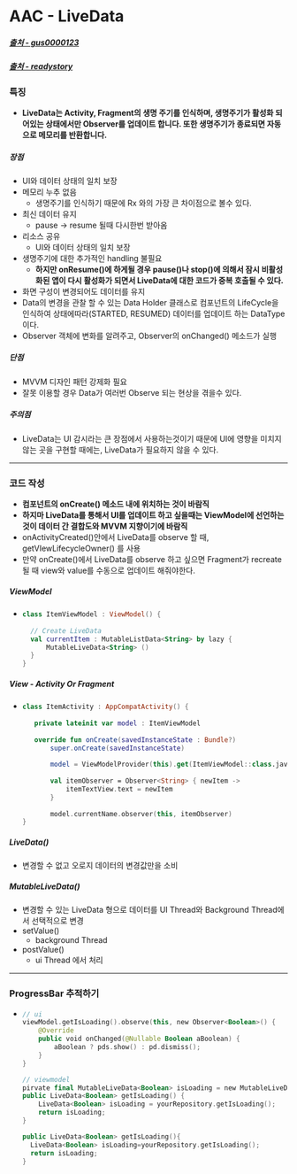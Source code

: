 # AAC - LiveData
##### [출처 - gus0000123](https://gus0000123.medium.com/android-jetpack-livedata-사용법-1-개념편-931e6884decf)
##### [출처 - readystory](https://readystory.tistory.com/101)
### 특징
* **LiveData는 Activity, Fragment의 생명 주기를 인식하며, 생명주기가 활성화 되어있는 상태에서만 Observer를 업데이트 합니다. 또한 생명주기가 종료되면 자동으로 메모리를 반환합니다.**
##### 장점
* UI와 데이터 상태의 일치 보장 
* 메모리 누추 없음
  * 생명주기를 인식하기 때문에 Rx 와의 가장 큰 차이점으로 볼수 있다.  
* 최신 데이터 유지
  * pause -> resume 될때 다시한번 받아옴
* 리소스 공유
  * UI와 데이터 상태의 일치 보장 
* 생명주기에 대한 추가적인 handling 불필요
  * **하지만 onResume()에 하게될 경우 pause()나 stop()에 의해서 잠시 비활성화된 앱이 다시 활성화가 되면서 LiveData에 대한 코드가 중복 호출될 수 있다.**
* 화면 구성이 변경되어도 데이터를 유지
* Data의 변경을 관찰 할 수 있는 Data Holder 클래스로 컴포넌트의 LifeCycle을 인식하여 상태에따라(STARTED, RESUMED) 데이터를 업데이트 하는 DataType이다.
* Observer 객체에 변화를 알려주고, Observer의 onChanged() 메소드가 실행
##### 단점
* MVVM 디자인 패턴 강제화 필요
* 잘못 이용할 경우 Data가 여러번 Observe 되는 현상을 겪을수 있다.
##### 주의점
* LiveData는 UI 감시라는 큰 장점에서 사용하는것이기 때문에 UI에 영향을 미치지 않는 곳을 구현할 때에는, LiveData가 필요하지 않을 수 있다.
---
### 코드 작성
* **컴포넌트의 onCreate() 메소드 내에 위치하는 것이 바람직**
* **하지마 LiveData를 통해서 UI를 업데이트 하고 싶을때는 ViewModel에 선언하는것이 데이터 간 결합도와 MVVM 지향이기에 바람직**
* onActivityCreated()안에서 LiveData를 observe 할 때, getVIewLifecycleOwner() 를 사용
* 만약 onCreate()에서 LiveData를 observe 하고 싶으면 Fragment가 recreate 될 때 view와 value를 수동으로 업데이트 해줘야한다.
##### ViewModel
* ```kotlin
  class ItemViewModel : ViewModel() {
    
    // Create LiveData
    val currentItem : MutableListData<String> by lazy {
        MutableLiveData<String> ()
    }
  }
##### View - Activity Or Fragment 
* ```kotlin
  class ItemActivity : AppCompatActivity() {
    
     private lateinit var model : ItemViewModel
    
     override fun onCreate(savedInstanceState : Bundle?)
         super.onCreate(savedInstanceState)
        
         model = ViewModelProvider(this).get(ItemViewModel::class.java)
        
         val itemObserver = Observer<String> { newItem ->
             itemTextView.text = newItem
         }
        
         model.currentName.observer(this, itemObserver)
  }
##### LiveData()
* 변경할 수 없고 오로지 데이터의 변경값만을 소비
##### MutableLiveData()
* 변경할 수 있는 LiveData 형으로 데이터를 UI Thread와 Background Thread에서 선택적으로 변경
* setValue()
  * background Thread
* postValue()
  * ui Thread 에서 처리
---
### ProgressBar 추적하기
* ```kotlin
  // ui
  viewModel.getIsLoading().observe(this, new Observer<Boolean>() {
      @Override
      public void onChanged(@Nullable Boolean aBoolean) {
          aBoolean ? pds.show() : pd.dismiss();
      }
  }

  // viewmodel
  pirvate final MutableLiveData<Boolean> isLoading = new MutableLiveData<>();
  public LiveData<Boolean> getIsLoading() {
      LiveData<Boolean> isLoading = yourRepository.getIsLoading();
      return isLoading;
  }
  
  public LiveData<Boolean> getIsLoading(){
    LiveData<Boolean> isLoading=yourRepository.getIsLoading();
    return isLoading;
  }
